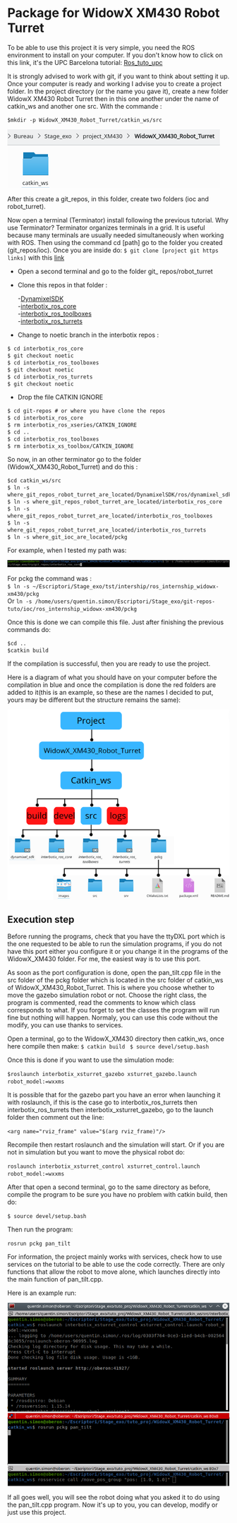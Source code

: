  # Package for WidowX XM430 Robot Turret

To be able to use this project it is very simple, you need the ROS environment to install on your computer. If you don't know how to click on this link, it's the UPC Barcelona tutorial: [Ros_tuto_upc](https://sir.upc.edu/projects/rostutorials/1-ROS_basic_concepts/index.html)


It is strongly advised to work with git, if you want to think about setting it up.
Once your computer is ready and working I advise you to create a project folder. In the project directory (or the name you gave it), create a new folder WidowX XM430 Robot Turret then in this one another under the name of catkin_ws and another one src. With the commande :
```
$mkdir -p WidowX_XM430_Robot_Turret/catkin_ws/src
```

![folder-large](images/access_path.png)

After this create a git_repos, in this folder, create two folders (ioc and robot_turret).

Now open a terminal (Terminator) install following the previous tutorial. Why use Terminator? Terminator organizes terminals in a grid. It is useful because many terminals are usually needed simultaneously when working with ROS. 
Then using the command cd [path] go to the folder you created (git_repos/ioc). Once you are inside do:
`$ git clone [project git https links]` with this [link](https://gitioc.upc.edu/quentin.simon/ros_internship_widowx-xm430.git)
 
* Open a second terminal and go to the folder git_ repos/robot_turret 
* Clone this repos in that folder :  

    -[DynamixelSDK](https://github.com/ROBOTIS-GIT/DynamixelSDK.git)  
    -[interbotix_ros_core](https://github.com/Interbotix/interbotix_ros_core.git)  
    -[interbotix_ros_toolboxes](https://github.com/Interbotix/interbotix_ros_toolboxes.git)  
    -[interbotix_ros_turrets](https://github.com/Interbotix/interbotix_ros_turrets.git)  

*  Change to noetic branch in the interbotix repos :
```
$ cd interbotix_ros_core
$ git checkout noetic
$ cd interbotix_ros_toolboxes
$ git checkout noetic
$ cd interbotix_ros_turrets
$ git checkout noetic
```
* Drop the file CATKIN IGNORE
```
$ cd git-repos # or where you have clone the repos
$ cd interbotix_ros_core
$ rm interbotix_ros_xseries/CATKIN_IGNORE
$ cd ..
$ cd interbotix_ros_toolboxes
$ rm interbotix_xs_toolbox/CATKIN_IGNORE
```

So now, in an other terminator go to the folder (WidowX_XM430_Robot_Turret) and do this : 
```
$cd catkin_ws/src
$ ln -s where_git_repos_robot_turret_are_located/DynamixelSDK/ros/dynamixel_sdk
$ ln -s where_git_repos_robot_turret_are_located/interbotix_ros_core
$ ln -s where_git_repos_robot_turret_are_located/interbotix_ros_toolboxes
$ ln -s where_git_repos_robot_turret_are_located/interbotix_ros_turrets
$ ln -s where_git_ioc_are_located/pckg
```
For example, when I tested my path was:

![command](images/command_ln.png)

For pckg the command was :  
`$ ln -s ~/Escriptori/Stage_exo/tst/intership/ros_internship_widowx-xm430/pckg`  
Or `ln -s /home/users/quentin.simon/Escriptori/Stage_exo/git-repos-tuto/ioc/ros_internship_widowx-xm430/pckg`

Once this is done we can compile this file. Just after finishing the previous commands do:
```
$cd ..
$catkin build
```

If the compilation is successful, then you are ready to use the project.

Here is a diagram of what you should have on your computer before the compilation in blue and once the compilation is done the red folders are added to it(this is an example, so these are the names I decided to put, yours may be different but the structure remains the same):

![diagram](images/diagram_project.png)

## Execution step

Before running the programs, check that you have the ttyDXL port which is the one requested to be able to run the simulation programs, if you do not have this port either you configure it or you change it in the programs of the WidowX_XM430 folder. For me, the easiest way is to use this port.

As soon as the port configuration is done, open the pan_tilt.cpp file in the src folder of the pckg folder which is located in the src folder of catkin_ws of WidowX_XM430_Robot_Turret. This is where you choose whether to move the gazebo simulation robot or not. Choose the right class, the program is commented, read the comments to know which class corresponds to what. If you forget to set the  classes the program will run fine but nothing will happen. Normaly, you can use this code without the modify, you can use thanks to services.

Open a terminal, go to the WidowX_XM430 directory then catkin_ws, once here compile then make:
`$ catkin build `
`$ source devel/setup.bash`

Once this is done if you want to use the simulation mode:

`$roslaunch interbotix_xsturret_gazebo xsturret_gazebo.launch robot_model:=wxxms`

It is possible that for the gazebo part you have an error when launching it with roslaunch, if this is the case go to interbotix_ros_turrets then interbotix_ros_turrets then interbotix_xsturret_gazebo, go to the launch folder then comment out the line:

 `<arg name="rviz_frame" value="$(arg rviz_frame)"/>` 
 
Recompile then restart roslaunch and the simulation will start.
Or if you are not in simulation but you want to move the physical robot do:

`roslaunch interbotix_xsturret_control xsturret_control.launch robot_model:=wxxms`

After that open a second terminal, go to the same directory as before, compile the program to be sure you have no problem with catkin build, then do:

`$ source devel/setup.bash`

Then run the program:

`rosrun pckg pan_tilt`

For information, the project mainly works with services, check how to use services on the tutorial to be able to use the code correctly. There are only functions that allow the robot to move alone, which launches directly into the main function of pan_tilt.cpp.

Here is an example run:

![example](images/example.png)

If all goes well, you will see the robot doing what you asked it to do using the pan_tilt.cpp program. Now it's up to you, you can develop, modify or just use this project.

